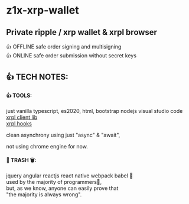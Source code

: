 # z1x-xrp-wallet
## Private ripple / xrp wallet & xrpl browser

👍 OFFLINE safe order signing and multisigning <br/>
👍 ONLINE safe order submission without secret keys<br/>



## 👍 TECH NOTES:<br/>
#### 👍 TOOLS:<br/>
just vanilla typescript, es2020, html, bootstrap
nodejs
visual studio code<br/>
[xrpl client lib](https://xrpl.org/)<br/>
[xrpl hooks](http://hooks.xrpl.org)

clean asynchrony using just "async" & "await", <br/>

not using chrome engine for now.<br/>



#### 💩 TRASH 🗑:<br/>
jquery angular reactjs react native webpack babel 💩<br/>
used by the majority of programmers💩, <br/>
but, as we know, anyone can easily prove that <br/>
"the majority is always wrong".




